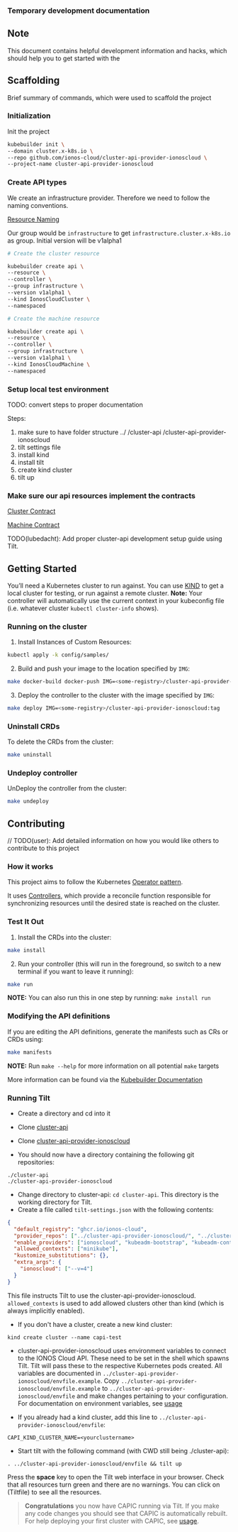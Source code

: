 ### Temporary development documentation

## Note

This document contains helpful development information and hacks,
which should help you to get started with the 

## Scaffolding

Brief summary of commands, which were used to scaffold the project

### Initialization

Init the project

```bash
kubebuilder init \
--domain cluster.x-k8s.io \
--repo github.com/ionos-cloud/cluster-api-provider-ionoscloud \
--project-name cluster-api-provider-ionoscloud
```

### Create API types

We create an infrastructure provider. Therefore we need to follow the naming conventions.

[Resource Naming](https://cluster-api.sigs.k8s.io/developer/providers/implementers-guide/naming.html?highlight=cluster.x-k8s.io#resource-naming)

Our group would be `infrastructure` to get `infrastructure.cluster.x-k8s.io` as group.
Initial version will be v1alpha1

```bash
# Create the cluster resource 

kubebuilder create api \
--resource \
--controller \
--group infrastructure \
--version v1alpha1 \
--kind IonosCloudCluster \
--namespaced

# Create the machine resource

kubebuilder create api \
--resource \
--controller \
--group infrastructure \
--version v1alpha1 \
--kind IonosCloudMachine \
--namespaced

```

### Setup local test environment

TODO: convert steps to proper documentation

Steps:
1. make sure to have folder structure
../
/cluster-api
/cluster-api-provider-ionoscloud
2. tilt settings file
3. install kind
4. install tilt
5. create kind cluster
6. tilt up

### Make sure our api resources implement the contracts

[Cluster Contract](https://cluster-api.sigs.k8s.io/developer/architecture/controllers/cluster#infrastructure-provider)

[Machine Contract](https://cluster-api.sigs.k8s.io/developer/architecture/controllers/machine#infrastructure-provider)


TODO(lubedacht): Add proper cluster-api development setup guide using Tilt.

## Getting Started
You’ll need a Kubernetes cluster to run against. You can use [KIND](https://sigs.k8s.io/kind) to get a local cluster for testing, or run against a remote cluster.
**Note:** Your controller will automatically use the current context in your kubeconfig file (i.e. whatever cluster `kubectl cluster-info` shows).

### Running on the cluster
1. Install Instances of Custom Resources:

```sh
kubectl apply -k config/samples/
```

2. Build and push your image to the location specified by `IMG`:

```sh
make docker-build docker-push IMG=<some-registry>/cluster-api-provider-ionoscloud:tag
```

3. Deploy the controller to the cluster with the image specified by `IMG`:

```sh
make deploy IMG=<some-registry>/cluster-api-provider-ionoscloud:tag
```

### Uninstall CRDs
To delete the CRDs from the cluster:

```sh
make uninstall
```

### Undeploy controller
UnDeploy the controller from the cluster:

```sh
make undeploy
```

## Contributing
// TODO(user): Add detailed information on how you would like others to contribute to this project

### How it works
This project aims to follow the Kubernetes [Operator pattern](https://kubernetes.io/docs/concepts/extend-kubernetes/operator/).

It uses [Controllers](https://kubernetes.io/docs/concepts/architecture/controller/),
which provide a reconcile function responsible for synchronizing resources until the desired state is reached on the cluster.

### Test It Out
1. Install the CRDs into the cluster:

```sh
make install
```

2. Run your controller (this will run in the foreground, so switch to a new terminal if you want to leave it running):

```sh
make run
```

**NOTE:** You can also run this in one step by running: `make install run`

### Modifying the API definitions
If you are editing the API definitions, generate the manifests such as CRs or CRDs using:

```sh
make manifests
```

**NOTE:** Run `make --help` for more information on all potential `make` targets

More information can be found via the [Kubebuilder Documentation](https://book.kubebuilder.io/introduction.html)

### Running Tilt
- Create a directory and cd into it
- Clone [cluster-api](https://github.com/kubernetes-sigs/cluster-api)
- Clone [cluster-api-provider-ionoscloud](https://github.com/ionos-cloud/cluster-api-provider-ionoscloud)

- You should now have a directory containing the following git repositories:
```
./cluster-api
./cluster-api-provider-ionoscloud
```

- Change directory to cluster-api: `cd cluster-api`. This directory is the working directory for Tilt.
- Create a file called `tilt-settings.json` with the following contents:

```json
{
  "default_registry": "ghcr.io/ionos-cloud",
  "provider_repos": ["../cluster-api-provider-ionoscloud/", "../cluster-api-ipam-provider-in-cluster/"],
  "enable_providers": ["ionoscloud", "kubeadm-bootstrap", "kubeadm-control-plane"],
  "allowed_contexts": ["minikube"],
  "kustomize_substitutions": {},
  "extra_args": {
    "ionoscloud": ["--v=4"]
  }
}
```

This file instructs Tilt to use the cluster-api-provider-ionoscloud. `allowed_contexts` is used to add
allowed clusters other than kind (which is always implicitly enabled).

- If you don't have a cluster, create a new kind cluster:
```
kind create cluster --name capi-test
```
- cluster-api-provider-ionoscloud uses environment variables to connect to the IONOS Cloud API. These need to be set in the shell which spawns Tilt.
  Tilt will pass these to the respective Kubernetes pods created. All variables are documented in `../cluster-api-provider-ionoscloud/envfile.example`.
  Copy `../cluster-api-provider-ionoscloud/envfile.example` to `../cluster-api-provider-ionoscloud/envfile` and make changes pertaining to your configuration.
  For documentation on environment variables, see [usage](Usage.md#environment-variables)

- If you already had a kind cluster, add this line to `../cluster-api-provider-ionoscloud/envfile`:
```
CAPI_KIND_CLUSTER_NAME=<yourclustername>
```

- Start tilt with the following command (with CWD still being ./cluster-api):
```
. ../cluster-api-provider-ionoscloud/envfile && tilt up
```

Press the **space** key to open the Tilt web interface in your browser. Check that all resources turn green and there are no warnings.
You can click on (Tiltfile) to see all the resources.

> **Congratulations** you now have CAPIC running via Tilt. If you make any code changes you should see that CAPIC is automatically rebuilt.
For help deploying your first cluster with CAPIC, see [usage](Usage.md).
